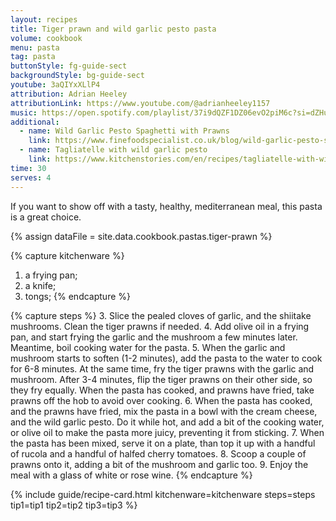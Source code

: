 ```yaml
---
layout: recipes
title: Tiger prawn and wild garlic pesto pasta
volume: cookbook
menu: pasta
tag: pasta
buttonStyle: fg-guide-sect
backgroundStyle: bg-guide-sect
youtube: 3aQIYxXLlP4
attribution: Adrian Heeley
attributionLink: https://www.youtube.com/@adrianheeley1157
music: https://open.spotify.com/playlist/37i9dQZF1DZ06evO2piM6c?si=dZHuHcdOQLacrYrR7N5_Yg
additional:
  - name: Wild Garlic Pesto Spaghetti with Prawns
    link: https://www.finefoodspecialist.co.uk/blog/wild-garlic-pesto-spaghetti-with-prawns
  - name: Tagliatelle with wild garlic pesto
    link: https://www.kitchenstories.com/en/recipes/tagliatelle-with-wild-garlic-pesto
time: 30
serves: 4
---
```


If you want to show off with a tasty, healthy, mediterranean meal, this pasta is a great choice.
<!-- excerpt-end -->

{% assign dataFile = site.data.cookbook.pastas.tiger-prawn %}

{% capture kitchenware %}
1. a frying pan;
2. a knife;
3. tongs;
{% endcapture %}

{% capture steps %}
3. Slice the pealed cloves of garlic, and the shiitake mushrooms. Clean the tiger prawns if needed.
4. Add olive oil in a frying pan, and start frying the garlic and the mushroom a few minutes later. Meantime, boil cooking water for the pasta.
5. When the garlic and mushroom starts to soften (1-2 minutes), add the pasta to the water to cook for 6-8 minutes. At the same time, fry the tiger prawns with the garlic and mushroom. After 3-4 minutes, flip the tiger prawns on their other side, so they fry equally. When the pasta has cooked, and prawns have fried, take prawns off the hob to avoid over cooking.
6. When the pasta has cooked, and the prawns have fried, mix the pasta in a bowl with the cream cheese, and the wild garlic pesto. Do it while hot, and add a bit of the cooking water, or olive oil to make the pasta more juicy, preventing it from sticking.
7. When the pasta has been mixed, serve it on a plate, than top it up with a handful of rucola and a handful of halfed cherry tomatoes.
8. Scoop a couple of prawns onto it, adding a bit of the mushroom and garlic too.
9. Enjoy the meal with a glass of white or rose wine.
{% endcapture %}

{% include guide/recipe-card.html kitchenware=kitchenware steps=steps tip1=tip1 tip2=tip2 tip3=tip3 %}